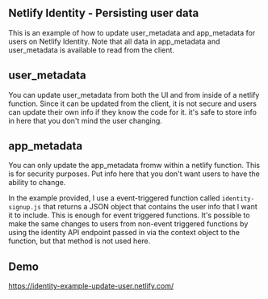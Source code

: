 ## Netlify Identity - Persisting user data

This is an example of how to update user_metadata and app_metadata for users on Netlify Identity. Note that all data in app_metadata and user_metadata is available to read from the client.

## user_metadata

You can update user_metadata from both the UI and from inside of a netlify function. Since it can be updated from the client, it is not secure and users can update their own info if they know the code for it. it's safe to store info in here that you don't mind the user changing.

## app_metadata

You can only update the app_metadata fromw within a netlify function. This is for security purposes. Put info here that you don't want users to have the ability to change.

In the example provided, I use a event-triggered function called `identity-signup.js` that returns a JSON object that contains the user info that I want it to include. This is enough for event triggered functions. It's possible to make the same changes to users from non-event triggered functions by using the identity API endpoint passed in via the context object to the function, but that method is not used here.

## Demo

https://identity-example-update-user.netlify.com/
